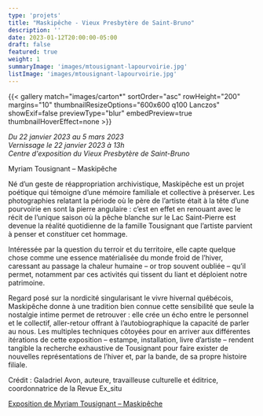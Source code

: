 ```yaml
---
type: 'projets'
title: "Maskipêche - Vieux Presbytère de Saint-Bruno"
description: ''
date: 2023-01-12T20:00:00-05:00
draft: false
featured: true
weight: 1
summaryImage: 'images/mtousignant-lapourvoirie.jpg'
listImage: 'images/mtousignant-lapourvoirie.jpg'
---
```

<style>
.logo--stbruno {
  display: block;
  text-indent: -9999px;
  width: 200px;
  height: 64px;
  background: url(images/logo-saint-bruno-de-montarville.svg);
  background-size: 200px 64px;
}
</style>

{{< gallery match="images/carton*" sortOrder="asc" rowHeight="200" margins="10" thumbnailResizeOptions="600x600 q100 Lanczos" showExif=false previewType="blur" embedPreview=true thumbnailHoverEffect=none >}}

_Du 22 janvier 2023 au 5 mars 2023  
Vernissage le 22 janvier 2023 à 13h  
Centre d'exposition du Vieux Presbytère de Saint-Bruno_

Myriam Tousignant – Maskipêche

Né d’un geste de réappropriation archivistique, Maskipêche est un projet poétique qui témoigne d’une mémoire familiale et collective à préserver. Les photographies relatant la période où le père de l’artiste était à la tête d’une pourvoirie en sont la pierre angulaire : c’est en effet en renouant avec le récit de l’unique saison où la pêche blanche sur le Lac Saint-Pierre est devenue la réalité quotidienne de la famille Tousignant que l’artiste parvient à penser et constituer cet hommage.

Intéressée par la question du terroir et du territoire, elle capte quelque chose comme une essence matérialisée du monde froid de l’hiver, caressant au passage la chaleur humaine – or trop souvent oubliée – qu’il permet, notamment par ces activités qui tissent du liant et déploient notre patrimoine.

Regard posé sur la nordicité singularisant le vivre hivernal québécois, Maskipêche donne à une tradition bien connue cette sensibilité que seule la nostalgie intime permet de retrouver : elle crée un écho entre le personnel et le collectif, aller-retour offrant à l’autobiographique la capacité de parler au nous. Les multiples techniques côtoyées pour en arriver aux différentes itérations de cette exposition – estampe, installation, livre d’artiste – rendent tangible la recherche exhaustive de Tousignant pour faire exister de nouvelles représentations de l’hiver et, par la bande, de sa propre histoire filiale.

Crédit : Galadriel Avon, auteure, travailleuse culturelle et éditrice, coordonnatrice de la Revue Ex_situ

[Exposition de Myriam Tousignant – Maskipêche](https://stbruno.ca/evenements/exposition-de-myriam-tousignant-maskipeche/)

<a class="logo--stbruno" href="https://stbruno.ca/" target="blank">St-Bruno</a>